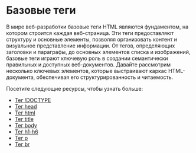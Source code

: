 # Базовые теги

В мире веб-разработки базовые теги HTML являются фундаментом, на котором строится каждая веб-страница. Эти теги предоставляют структуру и основные элементы, позволяя организовать контент и визуальное представление информации. От тегов, определяющих заголовки и параграфы, до основных элементов списка и изображений, базовые теги играют ключевую роль в создании семантически правильных и доступных веб-документов. Давайте рассмотрим несколько ключевых элементов, которые выстраивают каркас HTML-документа, обеспечивая его структурированность и читаемость.

Посетите следующие ресурсы, чтобы узнать больше:
- [Тег !DOCTYPE](Tag%20<!DOCTYPE>/README.md)
- [Тег head](Tag%20<head>/README.md)
- [Тег html](Tag%20<html>/README.md)
- [Тег title](Tag%20<title>/README.md)
- [Тег body](Tag%20<body>/README.md)
- [Тег h1-h6](Tag%20<h1>%20-%20<h6>/README.md)
- [Тег p](Tag%20<p>/README.md)
- [Тег br](Tag%20<br>/README.md)